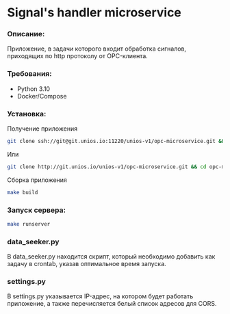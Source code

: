 # Signal's handler microservice

### Описание:
Приложение, в задачи которого входит обработка сигналов, приходящих по http протоколу
от OPC-клиента.

### Требования:
* Python 3.10
* Docker/Compose

### Установка:
Получение приложения
```bash
git clone ssh://git@git.unios.io:11220/unios-v1/opc-microservice.git && cd opc-microservice
```
Или
```bash
git clone http://git.unios.io/unios-v1/opc-microservice.git && cd opc-microservice
```
Сборка приложения
```bash
make build
```
### Запуск сервера:
```bash
make runserver
```

### data_seeker.py
В data_seeker.py находится скрипт, который необходимо добавить как задачу в crontab,
указав оптимальное время запуска.

### settings.py
В settings.py указывается IP-адрес, на котором будет работать приложение, а также перечисляется белый
список адресов для CORS.
